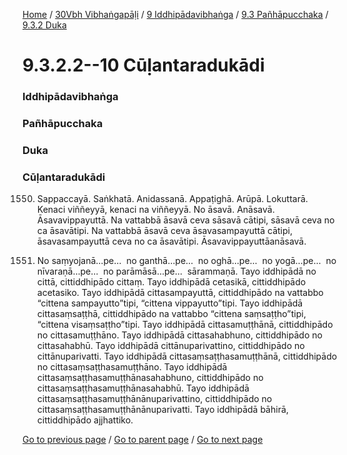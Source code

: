 
[Home](/) / [30Vbh Vibhaṅgapāḷi](/tipitaka/30Vbh.md) / [9 Iddhipādavibhaṅga](/tipitaka/30Vbh/9.md) / [9.3 Pañhāpucchaka](/tipitaka/30Vbh/9/9.3.md) / [9.3.2 Duka](/tipitaka/30Vbh/9/9.3/9.3.2.md)

# 9.3.2.2--10 Cūḷantaradukādi

### Iddhipādavibhaṅga

### Pañhāpucchaka

### Duka

### Cūḷantaradukādi

1550. Sappaccayā. Saṅkhatā. Anidassanā. Appaṭighā. Arūpā. Lokuttarā. Kenaci viññeyyā, kenaci na viññeyyā. No āsavā. Anāsavā. Āsavavippayuttā. Na vattabbā āsavā ceva sāsavā cātipi, sāsavā ceva no ca āsavātipi. Na vattabbā āsavā ceva āsavasampayuttā cātipi, āsavasampayuttā ceva no ca āsavātipi. Āsavavippayuttāanāsavā.

1551. No saṃyojanā…pe…  no ganthā…pe…  no oghā…pe…  no yogā…pe…  no nīvaraṇā…pe…  no parāmāsā…pe…  sārammaṇā. Tayo iddhipādā no cittā, cittiddhipādo cittaṃ. Tayo iddhipādā cetasikā, cittiddhipādo acetasiko. Tayo iddhipādā cittasampayuttā, cittiddhipādo na vattabbo “cittena sampayutto”tipi, “cittena vippayutto”tipi. Tayo iddhipādā cittasaṃsaṭṭhā, cittiddhipādo na vattabbo “cittena saṃsaṭṭho”tipi, “cittena visaṃsaṭṭho”tipi. Tayo iddhipādā cittasamuṭṭhānā, cittiddhipādo no cittasamuṭṭhāno. Tayo iddhipādā cittasahabhuno, cittiddhipādo no cittasahabhū. Tayo iddhipādā cittānuparivattino, cittiddhipādo no cittānuparivatti. Tayo iddhipādā cittasaṃsaṭṭhasamuṭṭhānā, cittiddhipādo no cittasaṃsaṭṭhasamuṭṭhāno. Tayo iddhipādā cittasaṃsaṭṭhasamuṭṭhānasahabhuno, cittiddhipādo no cittasaṃsaṭṭhasamuṭṭhānasahabhū. Tayo iddhipādā cittasaṃsaṭṭhasamuṭṭhānānuparivattino, cittiddhipādo no cittasaṃsaṭṭhasamuṭṭhānānuparivatti. Tayo iddhipādā bāhirā, cittiddhipādo ajjhattiko.

[Go to previous page](/tipitaka/30Vbh/9/9.3/9.3.2/9.3.2.1.md) / [Go to parent page](/tipitaka/30Vbh/9/9.3/9.3.2.md) / [Go to next page](/tipitaka/30Vbh/9/9.3/9.3.2/9.3.2.11--13.md)


